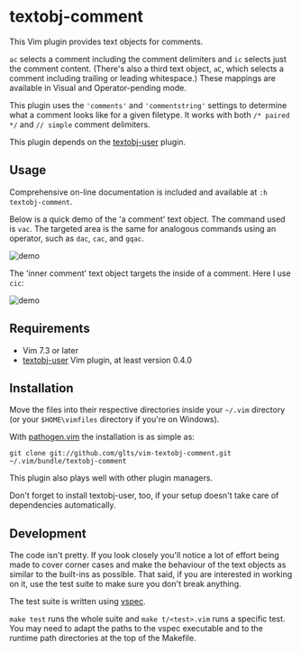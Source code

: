 textobj-comment
===============

This Vim plugin provides text objects for comments.

`ac` selects a comment including the comment delimiters and `ic` selects
just the comment content. (There's also a third text object, `aC`, which
selects a comment including trailing or leading whitespace.) These
mappings are available in Visual and Operator-pending mode.

This plugin uses the `'comments'` and `'commentstring'` settings to
determine what a comment looks like for a given filetype. It works with
both `/* paired */` and `// simple` comment delimiters.

This plugin depends on the [textobj-user][1] plugin.

[1]: https://github.com/kana/vim-textobj-user

Usage
-----

Comprehensive on-line documentation is included and available at
`:h textobj-comment`.

Below is a quick demo of the 'a comment' text object. The command used
is `vac`. The targeted area is the same for analogous commands using an
operator, such as `dac`, `cac`, and `gqac`.

![demo](https://raw.github.com/glts/vim-textobj-comment/gh-pages/images/comment-vac.gif)

The 'inner comment' text object targets the inside of a comment. Here I
use `cic`:

![demo](https://raw.github.com/glts/vim-textobj-comment/gh-pages/images/comment-cic.gif)

Requirements
------------

*   Vim 7.3 or later
*   [textobj-user][2] Vim plugin, at least version 0.4.0

[2]: https://github.com/kana/vim-textobj-user

Installation
------------

Move the files into their respective directories inside your `~/.vim`
directory (or your `$HOME\vimfiles` directory if you're on Windows).

With [pathogen.vim][3] the installation is as simple as:

    git clone git://github.com/glts/vim-textobj-comment.git ~/.vim/bundle/textobj-comment

This plugin also plays well with other plugin managers.

Don't forget to install textobj-user, too, if your setup doesn't take
care of dependencies automatically.

[3]: http://www.vim.org/scripts/script.php?script_id=2332

Development
-----------

The code isn't pretty. If you look closely you'll notice a lot of effort
being made to cover corner cases and make the behaviour of the text
objects as similar to the built-ins as possible. That said, if you are
interested in working on it, use the test suite to make sure you don't
break anything.

The test suite is written using [vspec][4].

`make test` runs the whole suite and `make t/<test>.vim` runs a specific
test. You may need to adapt the paths to the vspec executable and to the
runtime path directories at the top of the Makefile.

[4]: https://github.com/kana/vim-vspec
